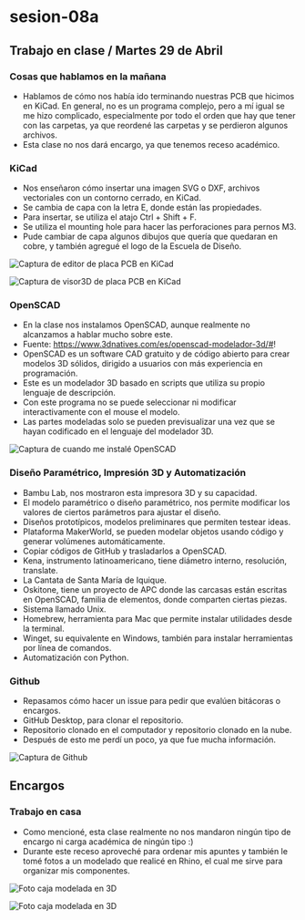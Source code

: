 # sesion-08a

## Trabajo en clase / Martes 29 de Abril

### Cosas que hablamos en la mañana

- Hablamos de cómo nos había ido terminando nuestras PCB que hicimos en KiCad. En general, no es un programa complejo, pero a mí igual se me hizo complicado, especialmente por todo el orden que hay que tener con las carpetas, ya que reordené las carpetas y se perdieron algunos archivos.
- Esta clase no nos dará encargo, ya que tenemos receso académico.

### KiCad

- Nos enseñaron cómo insertar una imagen SVG o DXF, archivos vectoriales con un contorno cerrado, en KiCad.
- Se cambia de capa con la letra E, donde están las propiedades.
- Para insertar, se utiliza el atajo Ctrl + Shift + F.
- Se utiliza el mounting hole para hacer las perforaciones para pernos M3.
- Pude cambiar de capa algunos dibujos que quería que quedaran en cobre, y también agregué el logo de la Escuela de Diseño.

![Captura de editor de placa PCB en KiCad](./archivos/tme-sesion08a-editorPlaca.png)

![Captura de visor3D de placa PCB en KiCad](./archivos/tme-sesion08a-visor3D.png)

### OpenSCAD

- En la clase nos instalamos OpenSCAD, aunque realmente no alcanzamos a hablar mucho sobre este.
- Fuente: https://www.3dnatives.com/es/openscad-modelador-3d/#!
- OpenSCAD es un software CAD gratuito y de código abierto para crear modelos 3D sólidos, dirigido a usuarios con más experiencia en programación.
- Este es un modelador 3D basado en scripts que utiliza su propio lenguaje de descripción.
- Con este programa no se puede seleccionar ni modificar interactivamente con el mouse el modelo.
- Las partes modeladas solo se pueden previsualizar una vez que se hayan codificado en el lenguaje del modelador 3D.

![Captura de cuando me instalé OpenSCAD](./archivos/tme-sesion08a-openSCAD.png)

### Diseño Paramétrico, Impresión 3D y Automatización

- Bambu Lab, nos mostraron esta impresora 3D y su capacidad.
- El modelo paramétrico o diseño paramétrico, nos permite modificar los valores de ciertos parámetros para ajustar el diseño.
- Diseños prototípicos, modelos preliminares que permiten testear ideas.
- Plataforma MakerWorld, se pueden modelar objetos usando código y generar volúmenes automáticamente.
- Copiar códigos de GitHub y trasladarlos a OpenSCAD.
- Kena, instrumento latinoamericano, tiene diámetro interno, resolución, translate.
- La Cantata de Santa María de Iquique.
- Oskitone, tiene un proyecto de APC donde las carcasas están escritas en OpenSCAD, familia de elementos, donde comparten ciertas piezas.
- Sistema llamado Unix.
- Homebrew, herramienta para Mac que permite instalar utilidades desde la terminal.
- Winget, su equivalente en Windows, también para instalar herramientas por línea de comandos.
- Automatización con Python.

### Github

- Repasamos cómo hacer un issue para pedir que evalúen bitácoras o encargos.
- GitHub Desktop, para clonar el repositorio.
- Repositorio clonado en el computador y repositorio clonado en la nube.
- Después de esto me perdí un poco, ya que fue mucha información.

![Captura de Github](./archivos/tme-sesion08a-hithub.png)

## Encargos

### Trabajo en casa

- Como mencioné, esta clase realmente no nos mandaron ningún tipo de encargo ni carga académica de ningún tipo :)
- Durante este receso aproveché para ordenar mis apuntes y también le tomé fotos a un modelado que realicé en Rhino, el cual me sirve para organizar mis componentes.

![Foto caja modelada en 3D](./archivos/tme-sesion08a-caja01.jpeg)

![Foto caja modelada en 3D](./archivos/tme-sesion08a-caja02.jpeg)
